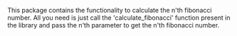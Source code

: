 This package contains the functionality to calculate the n'th fibonacci number.
All you need is just call the 'calculate_fibonacci' function present in the library 
and pass the n'th parameter to get the n'th fibonacci number. 

